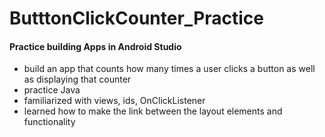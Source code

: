 # ButttonClickCounter_Practice
#### Practice building Apps in Android Studio
 - build an app that counts how many times a user clicks a button as well as displaying that counter
 - practice Java
 - familiarized with views, ids, OnClickListener
 - learned how to make the link between the layout elements and functionality
